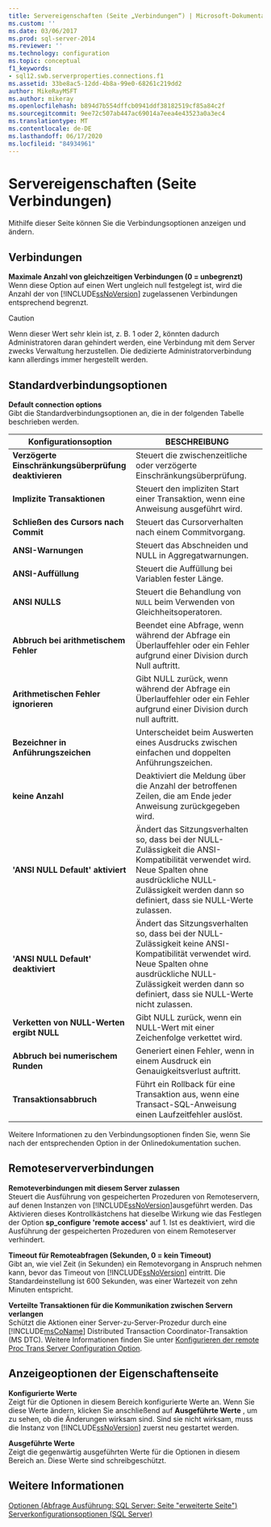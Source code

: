 ```yaml
---
title: Servereigenschaften (Seite „Verbindungen“) | Microsoft-Dokumentation
ms.custom: ''
ms.date: 03/06/2017
ms.prod: sql-server-2014
ms.reviewer: ''
ms.technology: configuration
ms.topic: conceptual
f1_keywords:
- sql12.swb.serverproperties.connections.f1
ms.assetid: 33be8ac5-12dd-4b8a-99e0-68261c219dd2
author: MikeRayMSFT
ms.author: mikeray
ms.openlocfilehash: b894d7b554dffcb0941ddf38182519cf85a84c2f
ms.sourcegitcommit: 9ee72c507ab447ac69014a7eea4e43523a0a3ec4
ms.translationtype: MT
ms.contentlocale: de-DE
ms.lasthandoff: 06/17/2020
ms.locfileid: "84934961"
---
```

# <a name="server-properties-connections-page"></a>Servereigenschaften (Seite Verbindungen)
  Mithilfe dieser Seite können Sie die Verbindungsoptionen anzeigen und ändern.  
  
## <a name="connections"></a>Verbindungen  
 **Maximale Anzahl von gleichzeitigen Verbindungen (0 = unbegrenzt)**  
 Wenn diese Option auf einen Wert ungleich null festgelegt ist, wird die Anzahl der von [!INCLUDE[ssNoVersion](../../includes/ssnoversion-md.md)] zugelassenen Verbindungen entsprechend begrenzt.  
  
> [!CAUTION]  
>  Wenn dieser Wert sehr klein ist, z. B. 1 oder 2, könnten dadurch Administratoren daran gehindert werden, eine Verbindung mit dem Server zwecks Verwaltung herzustellen. Die dedizierte Administratorverbindung kann allerdings immer hergestellt werden.  
  
## <a name="default-connection-options"></a>Standardverbindungsoptionen  
 **Default connection options**  
 Gibt die Standardverbindungsoptionen an, die in der folgenden Tabelle beschrieben werden.  
  
|Konfigurationsoption|BESCHREIBUNG|  
|--------------------------|-----------------|  
|**Verzögerte Einschränkungsüberprüfung deaktivieren**|Steuert die zwischenzeitliche oder verzögerte Einschränkungsüberprüfung.|  
|**Implizite Transaktionen**|Steuert den impliziten Start einer Transaktion, wenn eine Anweisung ausgeführt wird.|  
|**Schließen des Cursors nach Commit**|Steuert das Cursorverhalten nach einem Commitvorgang.|  
|**ANSI-Warnungen**|Steuert das Abschneiden und NULL in Aggregatwarnungen.|  
|**ANSI-Auffüllung**|Steuert die Auffüllung bei Variablen fester Länge.|  
|**ANSI NULLS**|Steuert die Behandlung von `NULL` beim Verwenden von Gleichheitsoperatoren.|  
|**Abbruch bei arithmetischem Fehler**|Beendet eine Abfrage, wenn während der Abfrage ein Überlauffehler oder ein Fehler aufgrund einer Division durch Null auftritt.|  
|**Arithmetischen Fehler ignorieren**|Gibt NULL zurück, wenn während der Abfrage ein Überlauffehler oder ein Fehler aufgrund einer Division durch null auftritt.|  
|**Bezeichner in Anführungszeichen**|Unterscheidet beim Auswerten eines Ausdrucks zwischen einfachen und doppelten Anführungszeichen.|  
|**keine Anzahl**|Deaktiviert die Meldung über die Anzahl der betroffenen Zeilen, die am Ende jeder Anweisung zurückgegeben wird.|  
|**'ANSI NULL Default' aktiviert**|Ändert das Sitzungsverhalten so, dass bei der NULL-Zulässigkeit die ANSI-Kompatibilität verwendet wird. Neue Spalten ohne ausdrückliche NULL-Zulässigkeit werden dann so definiert, dass sie NULL-Werte zulassen.|  
|**'ANSI NULL Default' deaktiviert**|Ändert das Sitzungsverhalten so, dass bei der NULL-Zulässigkeit keine ANSI-Kompatibilität verwendet wird. Neue Spalten ohne ausdrückliche NULL-Zulässigkeit werden dann so definiert, dass sie NULL-Werte nicht zulassen.|  
|**Verketten von NULL-Werten ergibt NULL**|Gibt NULL zurück, wenn ein NULL-Wert mit einer Zeichenfolge verkettet wird.|  
|**Abbruch bei numerischem Runden**|Generiert einen Fehler, wenn in einem Ausdruck ein Genauigkeitsverlust auftritt.|  
|**Transaktionsabbruch**|Führt ein Rollback für eine Transaktion aus, wenn eine Transact-SQL-Anweisung einen Laufzeitfehler auslöst.|  
  
 Weitere Informationen zu den Verbindungsoptionen finden Sie, wenn Sie nach der entsprechenden Option in der Onlinedokumentation suchen.  
  
## <a name="remote-server-connections"></a>Remoteserververbindungen  
 **Remoteverbindungen mit diesem Server zulassen**  
 Steuert die Ausführung von gespeicherten Prozeduren von Remoteservern, auf denen Instanzen von [!INCLUDE[ssNoVersion](../../includes/ssnoversion-md.md)]ausgeführt werden. Das Aktivieren dieses Kontrollkästchens hat dieselbe Wirkung wie das Festlegen der Option **sp_configure 'remote access'** auf 1. Ist es deaktiviert, wird die Ausführung der gespeicherten Prozeduren von einem Remoteserver verhindert.  
  
 **Timeout für Remoteabfragen (Sekunden, 0 = kein Timeout)**  
 Gibt an, wie viel Zeit (in Sekunden) ein Remotevorgang in Anspruch nehmen kann, bevor das Timeout von [!INCLUDE[ssNoVersion](../../includes/ssnoversion-md.md)] eintritt. Die Standardeinstellung ist 600 Sekunden, was einer Wartezeit von zehn Minuten entspricht.  
  
 **Verteilte Transaktionen für die Kommunikation zwischen Servern verlangen**  
 Schützt die Aktionen einer Server-zu-Server-Prozedur durch eine [!INCLUDE[msCoName](../../includes/msconame-md.md)] Distributed Transaction Coordinator-Transaktion (MS DTC). Weitere Informationen finden Sie unter [Konfigurieren der remote Proc Trans Server Configuration Option](configure-the-remote-proc-trans-server-configuration-option.md).  
  
## <a name="property-page-display-options"></a>Anzeigeoptionen der Eigenschaftenseite  
 **Konfigurierte Werte**  
 Zeigt für die Optionen in diesem Bereich konfigurierte Werte an. Wenn Sie diese Werte ändern, klicken Sie anschließend auf **Ausgeführte Werte** , um zu sehen, ob die Änderungen wirksam sind. Sind sie nicht wirksam, muss die Instanz von [!INCLUDE[ssNoVersion](../../includes/ssnoversion-md.md)] zuerst neu gestartet werden.  
  
 **Ausgeführte Werte**  
 Zeigt die gegenwärtig ausgeführten Werte für die Optionen in diesem Bereich an. Diese Werte sind schreibgeschützt.  
  
## <a name="see-also"></a>Weitere Informationen  
 [Optionen &#40;Abfrage Ausführung: SQL Server: Seite "erweiterte Seite"&#41;](../options-query-execution-sql-server-advanced-page.md)   
 [Serverkonfigurationsoptionen &#40;SQL Server&#41;](server-configuration-options-sql-server.md)  
  
  
